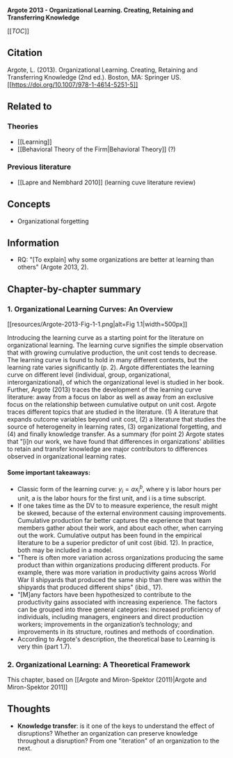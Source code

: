**Argote 2013 - Organizational Learning. Creating, Retaining and Transferring Knowledge**

[[_TOC_]]

## Citation
Argote, L. (2013). Organizational Learning. Creating, Retaining and Transferring Knowledge (2nd ed.). Boston, MA: Springer US. [[https://doi.org/10.1007/978-1-4614-5251-5]]

## Related to

### Theories
* [[Learning]] 
* [[Behavioral Theory of the Firm|Behavioral Theory]] (?)

### Previous literature
* [[Lapre and Nembhard 2010]] (learning cuve literature review)

## Concepts
* Organizational forgetting

## Information
* RQ: "[To explain] why some organizations are better at learning than others" (Argote 2013, 2).

## Chapter-by-chapter summary

### 1. Organizational Learning Curves: An Overview

[[resources/Argote-2013-Fig-1-1.png|alt=Fig 1.1|width=500px]]

Introducing the learning curve as a starting point for the literature on organizational learning. The learning curve signifies the simple observation that with growing cumulative production, the unit cost tends to decrease. The learning curve is found to hold in many different contexts, but the learning rate varies significantly (p. 2). Argote differentiates the learning curve on different level (individual, group, organizational, interorganizational), of which the organizational level is studied in her book. Further, Argote (2013) traces the development of the learning curve literature: away from a focus on labor as well as away from an exclusive focus on the relationship between cumulative output on unit cost. Argote traces different topics that are studied in the literature. (1) A literature that expands outcome variables beyond unit cost, (2) a literature that studies the source of heterogeneity in learning rates, (3) organizational forgetting, and (4) and finally knowledge transfer. As a summary (for point 2) Argote states that "[i]n our work, we have found that differences in organizations' abilities to retain and transfer knowledge are major contributors to differences observed in organizational learning rates.

#### Some important takeaways:
* Classic form of the learning curve: $y_i = ax^b_i$, where y is labor hours per unit, a is the labor hours for the first unit, and i is a time subscript.
* If one takes time as the DV to to measure experience, the result might be skewed, because of the external environment causing improvements. Cumulative production far better captures the experience that team members gather about their work, and about each other, when carrying out the work. Cumulative output has been found in the empirical literature to be a superior predictor of unit cost (ibid. 12). In practice, both may be included in a model.
* "There is often more variation across organizations producing the same product than within organizations producing different products. For example, there was more variation in productivity gains across World War II shipyards that produced the same ship than there was within the shipyards that produced different ships" (ibid., 17).
* "[M]any factors have been hypothesized to contribute to the productivity gains associated with increasing experience. The factors can be grouped into three general categories: increased proficiency of individuals, including managers, engineers and direct production workers; improvements in the organization’s technology; and improvements in its structure, routines and methods of coordination.
* According to Argote's description, the theoretical base to Learning is very thin (part 1.7).

### 2. Organizational Learning: A Theoretical Framework
This chapter, based on [[Argote and Miron-Spektor (2011)|Argote and Miron-Spektor 2011]]

## Thoughts
* **Knowledge transfer**: is it one of the keys to understand the effect of disruptions? Whether an organization can preserve knowledge throughout a disruption? From one "iteration" of an organization to the next.